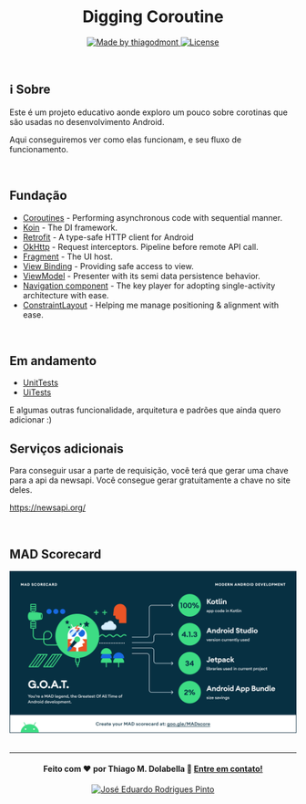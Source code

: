 <h1 align="center">Digging Coroutine</h1>

<p align="center">

  <a href="https://www.linkedin.com/in/thiago-monteiro-dolabella-74822231/">
    <img alt="Made by thiagodmont" src="https://img.shields.io/badge/made%20by-thiagodmont-brightgreen">
  </a>

  <a href="LICENSE">
    <img alt="License" src="https://img.shields.io/badge/license-MIT-%23F8952D">
  </a>
  
</p>

<br/>

## :information_source: Sobre

Este é um projeto educativo aonde exploro um pouco sobre corotinas que são usadas no desenvolvimento Android.

Aqui conseguiremos ver como elas funcionam, e seu fluxo de funcionamento.

<br/>

## Fundação

- [Coroutines](https://developer.android.com/kotlin/coroutines) - Performing asynchronous code with sequential manner.
- [Koin](https://insert-koin.io/) - The DI framework.
- [Retrofit](https://square.github.io/retrofit/) - A type-safe HTTP client for Android
- [OkHttp](https://square.github.io/okhttp) - Request interceptors. Pipeline before remote API call.
- [Fragment](https://developer.android.com/guide/fragments) - The UI host.
- [View Binding](https://developer.android.com/topic/libraries/view-binding) - Providing safe access to view. 
- [ViewModel](https://developer.android.com/topic/libraries/architecture/viewmodel) - Presenter with its semi data persistence behavior.
- [Navigation component](https://developer.android.com/guide/navigation/navigation-getting-started) - The key player for adopting single-activity architecture with ease.
- [ConstraintLayout](https://developer.android.com/reference/androidx/constraintlayout/widget/ConstraintLayout) - Helping me manage positioning & alignment with ease. 

<br/>

## Em andamento

- [UnitTests](https://kotlin.github.io/kotlinx.coroutines/kotlinx-coroutines-test/)
- [UiTests](https://developer.android.com/training/testing/espresso)

E algumas outras funcionalidade, arquitetura e padrões que ainda quero adicionar :)

## Serviços adicionais

Para conseguir usar a parte de requisição, você terá que gerar uma chave para a api da newsapi. Você consegue gerar gratuitamente a chave no site deles.

https://newsapi.org/

<br/>

## MAD Scorecard
[<img src="assets/madscore.png">](https://madscorecard.withgoogle.com/scorecards/1984489065/)
<br/>
<br/>

---

<h4 align="center">
  Feito com ❤️ por Thiago M. Dolabella 👋️ <a href="mailto:thiago.dmont@gmail.com">Entre em contato!</a>
</h4>

<p align="center">
  <a href="https://www.linkedin.com/in/thiago-monteiro-dolabella-74822231/">
    <img alt="José Eduardo Rodrigues Pinto" src="https://img.shields.io/badge/LinkedIn-thiagodolabella-0e76a8?style=flat&logoColor=white&logo=linkedin">
  </a>
</p>